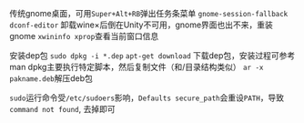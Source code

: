 传统gnome桌面，可用`Super+Alt+RB`弹出任务条菜单
`gnome-session-fallback`
`dconf-editor`
卸载wine×后倒在Unity不可用，gnome界面也出不来，重装gnome
`xwininfo xprop`查看当前窗口信息

安装dep包 `sudo dpkg -i *.dep`
`apt-get download` 下载dep包，安装过程可参考man dpkg主要执行特定脚本，然后复制文件（和/目录结构类似）
`ar -x pakname.deb`解压deb包

`sudo`运行命令受`/etc/sudoers`影响，`Defaults secure_path`会重设`PATH`，导致`command not found`, 去掉即可
